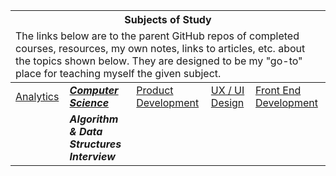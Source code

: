 <table>
	<thead>
		<tr>
			<th colspan="5" style="text-align: center;"><strong>Subjects of Study</strong></th>
		</tr>
		<tr>
			<td colspan="5">The links below are to the parent GitHub repos of completed courses, resources, my own notes, links to articles, etc. about the topics shown below. They are designed to be my "go-to" place for teaching myself the given subject.</td>
		</tr>
	</thead>
	<tbody>
		<tr>
			<td><a href="https://github.com/coolinmc6/analytics">Analytics</a></td>
			<td><a href="https://github.com/coolinmc6/CS-concepts"><strong><em>Computer Science</em></strong></a></td>
			<td><a href="https://github.com/coolinmc6/design-ux-ui#product-design--development">Product Development</a></td>
			<td><a href="https://github.com/coolinmc6/design-ux-ui">UX / UI Design</a></td>
			<td><a href="https://github.com/coolinmc6/front-end-dev">Front End Development</a></td>
		</tr>
		<tr>
			<td></td>
			<td><strong><em>Algorithm & Data Structures Interview</em></strong></td>
			<td></td>
			<td></td>
			<td></td>
		</tr>		
	</tbody>
</table>